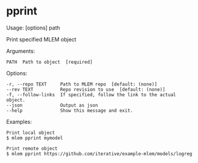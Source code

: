 # pprint
Usage:  [options] path

Print specified MLEM object

Arguments:

	PATH  Path to object  [required]

Options:

	-r, --repo TEXT     Path to MLEM repo  [default: (none)]
	--rev TEXT          Repo revision to use  [default: (none)]
	-f, --follow-links  If specified, follow the link to the actual object.
	--json              Output as json
	--help              Show this message and exit.

Examples:

    Print local object
    $ mlem pprint mymodel

    Print remote object
    $ mlem pprint https://github.com/iterative/example-mlem/models/logreg
